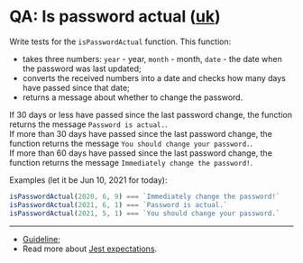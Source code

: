 # QA: Is password actual ([uk](readme.uk.md))

Write tests for the `isPasswordActual` function. This function:

- takes three numbers: `year` - year, `month` - month, `date` - the date when the password was last updated;
- converts the received numbers into a date and checks how many days have passed since that date;
- returns a message about whether to change the password.

If 30 days or less have passed since the last password change, the function returns the message `Password is actual.`.  
If more than 30 days have passed since the last password change, the function returns the message `You should change your password.`.  
If more than 60 days have passed since the last password change, the function returns the message `Immediately change the password!`.

Examples (let it be Jun 10, 2021 for today):

```js
isPasswordActual(2020, 6, 9) === `Immediately change the password!`
isPasswordActual(2021, 6, 1) === `Password is actual.`
isPasswordActual(2021, 5, 1) === `You should change your password.`
```

---

- [Guideline](https://github.com/mate-academy/js_task-guideline/blob/master/README.md);
- Read more about [Jest expectations](https://jestjs.io/uk/docs/expect).
